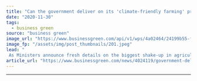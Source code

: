 ```yaml
---
title: "Can the government deliver on its 'climate-friendly farming' promises?"
date: "2020-11-30"
tags: 
  - business green
source: "business green"
image_url: "https://www.businessgreen.com/api/v1/wps/4a02464/24199b55-f6af-482d-9b7d-8e6d3ed2e08a/6/farming-tractor-crops-185x114.jpeg"
image_fp: "/assets/img/post_thumbnails/201.jpeg"
lead: "
 As Ministers announce fresh details on the biggest shake-up in agricultural policy in 50 years, questions remain as to how effective promised subsidy reforms will prove ..."
article_url: "https://www.businessgreen.com/news/4024119/government-deliver-climate-friendly-farming-promises"
---
```


---
